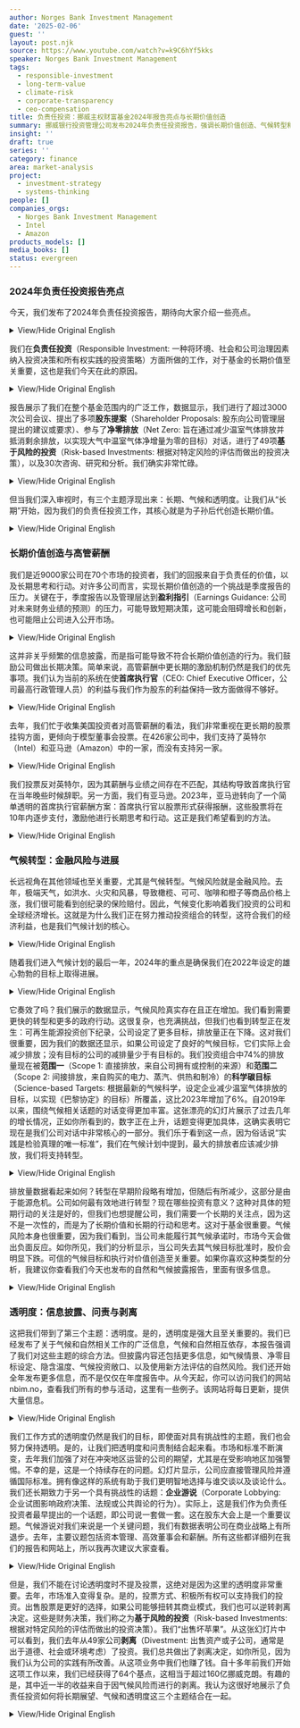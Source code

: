 ```yaml
---
author: Norges Bank Investment Management
date: '2025-02-06'
guest: ''
layout: post.njk
source: https://www.youtube.com/watch?v=k9C6hYf5kks
speaker: Norges Bank Investment Management
tags:
  - responsible-investment
  - long-term-value
  - climate-risk
  - corporate-transparency
  - ceo-compensation
title: 负责任投资：挪威主权财富基金2024年报告亮点与长期价值创造
summary: 挪威银行投资管理公司发布2024年负责任投资报告，强调长期价值创造、气候转型和透明度三大核心主题。报告指出，短期财报压力可能阻碍增长和创新，因此倡导高管薪酬与长期价值挂钩。同时，气候风险被视为金融风险，基金积极推动投资组合的气候转型。透明度是关键，基金通过广泛的公司会议、股东提案和信息披露，推动企业遵循国际标准，并披露了因气候风险等原因剥离49家公司的决策。
insight: ''
draft: true
series: ''
category: finance
area: market-analysis
project:
  - investment-strategy
  - systems-thinking
people: []
companies_orgs:
  - Norges Bank Investment Management
  - Intel
  - Amazon
products_models: []
media_books: []
status: evergreen
---
```

### 2024年负责任投资报告亮点

今天，我们发布了2024年负责任投资报告，期待向大家介绍一些亮点。

<details>
<summary>View/Hide Original English</summary>
<p class="english-text">today we are Publishing our 20 24 responsible investment report we look forward to presenting some highlights</p>
</details>

我们在**负责任投资**（Responsible Investment: 一种将环境、社会和公司治理因素纳入投资决策和所有权实践的投资策略）方面所做的工作，对于基金的长期价值至关重要，这也是我们今天在此的原因。

<details>
<summary>View/Hide Original English</summary>
<p class="english-text">the work we do on responsible investment is crucial for the long term value of the fund And That's why we here today</p>
</details>

报告展示了我们在整个基金范围内的广泛工作，数据显示，我们进行了超过3000次公司会议、提出了多项**股东提案**（Shareholder Proposals: 股东向公司管理层提出的建议或要求）、参与了**净零排放**（Net Zero: 旨在通过减少温室气体排放并抵消剩余排放，以实现大气中温室气体净增量为零的目标）对话，进行了49项**基于风险的投资**（Risk-based Investments: 根据对特定风险的评估而做出的投资决策），以及30次咨询、研究和分析。我们确实非常忙碌。

<details>
<summary>View/Hide Original English</summary>
<p class="english-text">The report shows the extent of our work across the whole fun as number shows more than 3000 company meetings shareholder proposals net Zero dialogues 49 Risk based investments 30 consultations research and analysis Wow we have been busy</p>
</details>

但当我们深入审视时，有三个主题浮现出来：长期、气候和透明度。让我们从“长期”开始，因为我们的负责任投资工作，其核心就是为子孙后代创造长期价值。

<details>
<summary>View/Hide Original English</summary>
<p class="english-text">but when we zoom in three themes appear long term climate and transparency and let's start with long term Because that's our responsible investment work is all about creating long term value for Future Generations</p>
</details>

### 长期价值创造与高管薪酬

我们是近9000家公司在70个市场的投资者，我们的回报来自于负责任的价值，以及长期思考和行动。对许多公司而言，实现长期价值创造的一个挑战是季度报告的压力。关键在于，季度报告以及管理层达到**盈利指引**（Earnings Guidance: 公司对未来财务业绩的预测）的压力，可能导致短期决策，这可能会阻碍增长和创新，也可能阻止公司进入公开市场。

<details>
<summary>View/Hide Original English</summary>
<p class="english-text">We are an investor in almost 9000 companies Across 70 markets and our Returns comes from the value responsible and Think and Act long Ter l many companies men one challenge to longis the pressure of qu reporting rep Frequency and long value creations and key points are simple qu reporting and the pressure on management to reach earnings guidance can lead to short term decisions it May hinder growth and innovation and it May also deter companies from accessing public markets</p>
</details>

这并非关乎频繁的信息披露，而是指可能导致不符合长期价值创造的行为。我们鼓励公司做出长期决策。简单来说，高管薪酬中更长期的激励机制仍然是我们的优先事项。我们认为当前的系统在使**首席执行官**（CEO: Chief Executive Officer，公司最高行政管理人员）的利益与我们作为股东的利益保持一致方面做得不够好。

<details>
<summary>View/Hide Original English</summary>
<p class="english-text">This is not about frequent Disclosure and activ May lead behav that is not long value Creation companies incen to make long decision CE Simply longer term incentives in CE pay Remains a Priority to us We Believe the current system is not good enough at aligning the interest of ceos with us as shareholders</p>
</details>

去年，我们忙于收集美国投资者对高管薪酬的看法，我们非常重视在更长期的股票挂钩方面，更倾向于模型董事会投票。在426家公司中，我们支持了英特尔（Intel）和亚马逊（Amazon）中的一家，而没有支持另一家。

<details>
<summary>View/Hide Original English</summary>
<p class="english-text">and last year we were busy Gathering Invest views on copay in the US and weed much our Arum and on longer Ter stock lins isly prefer model board voting 426 PES Intel and Amazon one company we supported one we did not</p>
</details>

我们投票反对英特尔，因为其薪酬与业绩之间存在不匹配，其结构导致首席执行官在当年晚些时候辞职。另一方面，我们有亚马逊。2023年，亚马逊转向了一个简单透明的首席执行官薪酬方案：首席执行官以股票形式获得报酬，这些股票将在10年内逐步支付，激励他进行长期思考和行动。这正是我们希望看到的方法。

<details>
<summary>View/Hide Original English</summary>
<p class="english-text">Intel we voted against because misalignment between pay and performance the structure of the to see that the CEO later in the year Ste down on the other hand we have Amazon in 2023 Amazon mov to a simple transparent CEO pay package the CEO is Paid in shares that pay out gradually over 10 years incentivizing him to think and Act long term and this is the kind of approach We want to see</p>
</details>

### 气候转型：金融风险与进展

长远视角在其他领域也至关重要，尤其是气候转型。气候风险就是金融风险。去年，极端天气，如洪水、火灾和风暴，导致橄榄、可可、咖啡和橙子等商品价格上涨，我们很可能看到创纪录的保险赔付。因此，气候变化影响着我们投资的公司和全球经济增长。这就是为什么我们正在努力推动投资组合的转型，这符合我们的经济利益，也是我们气候计划的核心。

<details>
<summary>View/Hide Original English</summary>
<p class="english-text">the long Perspective is also crucial in other areas not the least the climate transition and May can more that will you I can climate Risk is financial Risk extreme weather Flods fires Storms last year weather induc Price increases in things like olives Coco coffee oranges and we likely to record insurance payouts to so climate change affects the companies we invest in and World growth And That's why we are working for the transition of our investment portfolio That's in our economic interest and it's what our climate plan is all about</p>
</details>

随着我们进入气候计划的最后一年，2024年的重点是确保我们在2022年设定的雄心勃勃的目标上取得进展。

<details>
<summary>View/Hide Original English</summary>
<p class="english-text">and as we coming into the last year of the climate plan 2024 Was all about making sure we progress on the really ambitious targets we set back in 2022</p>
</details>

它奏效了吗？我们展示的数据显示，气候风险真实存在且正在增加。我们看到需要更快的转型和更多的政府行动。这很复杂，也充满挑战，但我们也看到转型正在发生：可再生能源投资创下纪录，公司设定了更多目标，排放量正在下降。这对我们很重要，因为我们的数据还显示，如果公司设定了良好的气候目标，它们实际上会减少排放；没有目标的公司的减排量少于有目标的。我们投资组合中74%的排放量现在被**范围一**（Scope 1: 直接排放，来自公司拥有或控制的来源）和**范围二**（Scope 2: 间接排放，来自购买的电力、蒸汽、供热和制冷）的**科学碳目标**（Science-based Targets: 根据最新的气候科学，设定企业减少温室气体排放的目标，以实现《巴黎协定》的目标）所覆盖，这比2023年增加了6%。自2019年以来，围绕气候相关话题的对话变得更加丰富。这张漂亮的幻灯片展示了过去几年的增长情况，正如你所看到的，数字正在上升，话题变得更加具体，这确实表明它现在是我们公司对话中非常核心的一部分。我们乐于看到这一点，因为俗话说“实践是检验真理的唯一标准”，我们在气候计划中提到，最大的排放者应该减少排放，我们将支持转型。

<details>
<summary>View/Hide Original English</summary>
<p class="english-text">Is it working Well data we Show to shows you real and increasing climate Risk We are seeing a need for a faster transition and more government action It's Complex It's challenging but we also seeing the transition happening we seeing record renewables investments we seeing more targets from companies and we seeing emissions falling and this Matters to us because our data also shows that if you have good climate targets you actually reduce your emissions those without targets reduce less than those with 74% of our emissions in the portfolio are now covered by scope one and scope 2 science Bas targets And that's up 6% from 2023 and Dialog becoming richer to climate related topics that me ched incre since 2019 and this nice slide shows sort of growth from over last years you know as you can see the numbers are coming up the topics are getting more Concrete And it really points to it now being a very central part of our company dialogue and we like to see this because they say that the proof of the Pudding is in the eating and we said in our climate plan that the largest emits should reduce emissions and Will support transition</p>
</details>

排放量数据看起来如何？转型在早期阶段略有增加，但随后有所减少，这部分是由于能源危机。公司如何最有效地进行转型？现在哪些投资有意义？这种对具体的短期行动的关注是好的，但我们也想提醒公司，我们需要一个长期的关注点，因为这不是一次性的，而是为了长期价值和长期的行动和思考。这对于基金很重要。气候风险本身也很重要，因为我们看到，当公司未能履行其气候承诺时，市场今天会做出负面反应。如你所见，我们的分析显示，当公司失去其气候目标批准时，股价会明显下跌。可信的气候目标和执行对价值创造至关重要。如果你喜欢这种类型的分析，我建议你查看我们今天也发布的自然和气候披露报告，里面有很多信息。

<details>
<summary>View/Hide Original English</summary>
<p class="english-text">emissions Inter Dat look How often the Trans in ear and slightly picture Mass increase and May reduction some thats 2 ener cris comping How do How doon most efficiently Which Invest mak sense now and this focus on Concrete short Ter action is good but we would also like to remind companies that we need a longterm Focus to because this is not one the for long Val forer long AC long term thinking This is important for the fund climate Risk actually also important in itself Because we see that markets Rea negatively today When companies fail to deliver on their climate Commitments as you see here our analysis shows a clear drop in share prices when companies lose their climate Target approval Credible climate targets and execution matter for value Creation and if you like this type of analysis I suggest you go to our nature and climate disclosures we also publish those today There is a lot there</p>
</details>

### 透明度：信息披露、问责与剥离

这把我们带到了第三个主题：透明度。是的，透明度是强大且至关重要的。我们已经发布了关于气候和自然相关工作的广泛信息，气候和自然相互依存，本报告强调了我们对这些主题的综合方法。但披露内容还包括更多信息，如气候情景、净零目标设定、隐含温度、气候投资敞口、以及使用新方法评估的自然风险。我们还开始全年发布更多信息，而不是仅仅在年度报告中。从今天起，你可以访问我们的网站nbim.no，查看我们所有的参与活动，这里有一些例子。该网站将每日更新，提供大量信息。

<details>
<summary>View/Hide Original English</summary>
<p class="english-text">and this Takes Us to our third topic kar transparency Yes transparency in is powerful and crucial to our have published extensive information about work with climate and nature and climate and nature Depend on each other and in this report highlight of integrated approach to These topics But the Disclosure also include information about a lot more climate scenarios net Zero Target setting implied temperature climate investing Exposure nature risks using new methods we have also started to release more information throughout the Year rather than in the annual report from Today you can now go into our website nbim.no and view all our engagement and you can see some examples here this site will be updated daily with extensive information available</p>
</details>

我们工作方式的透明度仍然是我们的目标，即使面对具有挑战性的主题，我们也会努力保持透明。是的，让我们把透明度和问责制结合起来看。市场和标准不断演变，去年我们加强了对在冲突地区运营的公司的期望，尤其是在受影响地区加强警惕。不幸的是，这是一个持续存在的问题。幻灯片显示，公司应直接管理风险并遵循国际标准。拥有像这样的系统有助于我们更明智地选择与谁交谈以及谈论什么。我们还长期致力于另一个具有挑战性的话题：**企业游说**（Corporate Lobbying: 企业试图影响政府决策、法规或公共舆论的行为）。实际上，这是我们作为负责任投资者最早提出的一个话题，即公司说一套做一套。这在股东大会上是一个重要议题。气候游说对我们来说是一个关键问题，我们有数据表明公司在商业战略上有所退步。去年，主要议题包括资本管理、高效董事会和薪酬。所有这些都详细列在我们的报告和网站上，所以我再次建议大家查看。

<details>
<summary>View/Hide Original English</summary>
<p class="english-text">transparency on how we work continues to be aim to be Trans topics that challenging will EX that Yes let take EX transparency and accountability together very comple upd standards markets and standards evolve and last year we strengthen our expectation for companies operating in conflict zones not least on enhanced vigilance in affected areas and unfortunately this topic is a topic that continues to loll topic slide shows progen comp to the comp straight forward man risks and follow International standards is having systems like help Us smarter about who we talk to and we talk to them about another challenging topic we worked on for a long time corporate lobbying actually the first topic we Raised as responsible investor Back In I companies to say one thing and do another and this big topic for sholder meetings asort iir climate lob Is Key concern for us at data for companies in to back Dial business strategy last year the top topics Capital management effective boards remuneration and all of this is laid out in our report and our website so I Again recomm you all to take a look</p>
</details>

但是，我们不能在讨论透明度时不提及投票，这绝对是因为这里的透明度非常重要。去年，市场准入变得复杂。是的，投票方式、积极所有权可以支持我们的投资。出售股票是更好的选择，如果公司能够扭转其商业模式，我们也可以逆转剥离决定。这些是财务决策，我们称之为**基于风险的投资**（Risk-based Investments: 根据对特定风险的评估而做出的投资决策）。我们“出售坏苹果”。从这张幻灯片中可以看到，我们去年从49家公司**剥离**（Divestment: 出售资产或子公司，通常是出于道德、社会或环境考虑）了投资。我们总共做出了剥离决定，如你所见，因为我们认为公司的实践有所改善。从这项业务中我们也赚了钱。自十多年前我们开始这项工作以来，我们已经获得了64个基点，这相当于超过160亿挪威克朗。有趣的是，其中近一半的收益来自于因气候风险而进行的剥离。我认为这很好地展示了负责任投资如何将长期展望、气候和透明度这三个主题结合在一起。

<details>
<summary>View/Hide Original English</summary>
<p class="english-text">But we can't discuss transparency without mentioning voting kar absolutely because transparency here Really Matters last year access to the market exp tricky yes vote ways Active ownership can support our Invest selling shares better option su business mod if companies we can reverse that decision These are financial decisions we call them Risk based investments we sell the bad Apples as you see from this slide we divested from 49 companies last year and we Dec div decs total as you see here because we thought the company practices had improved and on this we make money to Since we started with this more than actually 10 years ago We are made 64 basis points And that's more than 16 billion Norwegian Kroner and it's interesting to see that almost half of this is made by divestment because of climate Risk I think this shows very well have three themes Come Together through responsible investment longterm Outlook climate and transparency</p>
</details>